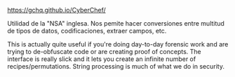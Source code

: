 https://gchq.github.io/CyberChef/

Utilidad de la "NSA" inglesa.
Nos pemite hacer conversiones entre multitud de tipos de datos, codificaciones, extraer campos, etc.

This is actually quite useful if you're doing day-to-day forensic work and are trying to de-obfuscate code or are creating proof of concepts.
The interface is really slick and it lets you create an infinite number of recipes/permutations.
String processing is much of what we do in security.
